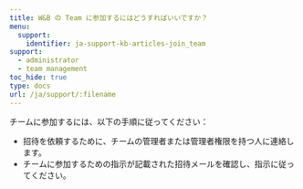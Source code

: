 ```yaml
---
title: W&B の Team に参加するにはどうすればいいですか？
menu:
  support:
    identifier: ja-support-kb-articles-join_team
support:
  - administrator
  - team management
toc_hide: true
type: docs
url: /ja/support/:filename
---
```

チームに参加するには、以下の手順に従ってください：

- 招待を依頼するために、チームの管理者または管理者権限を持つ人に連絡します。
- チームに参加するための指示が記載された招待メールを確認し、指示に従ってください。